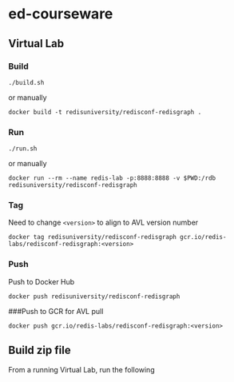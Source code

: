 # ed-courseware

## Virtual Lab

### Build

```
./build.sh
```

or manually

```
docker build -t redisuniversity/redisconf-redisgraph .
```

### Run

```
./run.sh
```

or manually

```
docker run --rm --name redis-lab -p:8888:8888 -v $PWD:/rdb redisuniversity/redisconf-redisgraph
```
### Tag

Need to change `<version>` to align to AVL version number

```
docker tag redisuniversity/redisconf-redisgraph gcr.io/redis-labs/redisconf-redisgraph:<version>
```

### Push

Push to Docker Hub

```
docker push redisuniversity/redisconf-redisgraph
```

###Push to GCR for AVL pull

```
docker push gcr.io/redis-labs/redisconf-redisgraph:<version>
```

## Build zip file

From a running Virtual Lab, run the following
